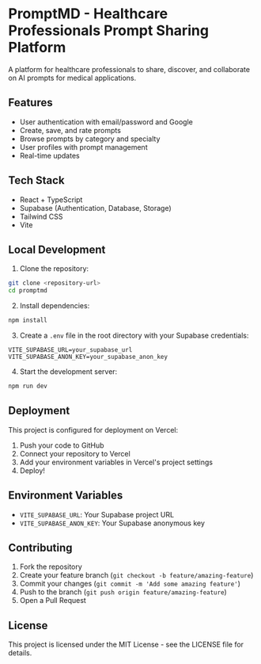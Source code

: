 # PromptMD - Healthcare Professionals Prompt Sharing Platform

A platform for healthcare professionals to share, discover, and collaborate on AI prompts for medical applications.

## Features

- User authentication with email/password and Google
- Create, save, and rate prompts
- Browse prompts by category and specialty
- User profiles with prompt management
- Real-time updates

## Tech Stack

- React + TypeScript
- Supabase (Authentication, Database, Storage)
- Tailwind CSS
- Vite

## Local Development

1. Clone the repository:
```bash
git clone <repository-url>
cd promptmd
```

2. Install dependencies:
```bash
npm install
```

3. Create a `.env` file in the root directory with your Supabase credentials:
```env
VITE_SUPABASE_URL=your_supabase_url
VITE_SUPABASE_ANON_KEY=your_supabase_anon_key
```

4. Start the development server:
```bash
npm run dev
```

## Deployment

This project is configured for deployment on Vercel:

1. Push your code to GitHub
2. Connect your repository to Vercel
3. Add your environment variables in Vercel's project settings
4. Deploy!

## Environment Variables

- `VITE_SUPABASE_URL`: Your Supabase project URL
- `VITE_SUPABASE_ANON_KEY`: Your Supabase anonymous key

## Contributing

1. Fork the repository
2. Create your feature branch (`git checkout -b feature/amazing-feature`)
3. Commit your changes (`git commit -m 'Add some amazing feature'`)
4. Push to the branch (`git push origin feature/amazing-feature`)
5. Open a Pull Request

## License

This project is licensed under the MIT License - see the LICENSE file for details. 